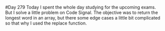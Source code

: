 #Day 279
Today I spent the whole day studying for the upcoming exams.
But I solve a little problem on Code Signal.
The objective was to return the longest word in an array, but there some edge cases
a little bit complicated so that why I used the replace function.